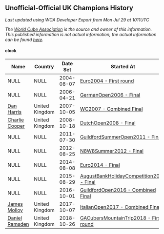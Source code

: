 ## Unofficial-Official UK Champions History

*Last updated using WCA Developer Export from Mon Jul 29 at 1011UTC*

*The [World Cube Association](https://www.worldcubeassociation.org) is the source and owner of this information. This published information is not actual information, the actual information can be found [here](https://www.worldcubeassociation.org/results).*

#### clock

|Name|Country|Date Set|Started At|Ended At|Days Held|  
|--|--|--|--|--|--|  
|NULL|NULL|2004-08-07|[Euro2004 - First round](https://www.worldcubeassociation.org/competitions/Euro2004/results/all#eclock_1)|1 year after [Euro2004](https://www.worldcubeassociation.org/competitions/Euro2004/results/all#eclock_1)|365|  
|NULL|NULL|2006-04-21|[GermanOpen2006 - Final](https://www.worldcubeassociation.org/competitions/GermanOpen2006/results/all#eclock_f)|1 year after [GermanOpen2006](https://www.worldcubeassociation.org/competitions/GermanOpen2006/results/all#eclock_f)|365|  
|[Dan Harris](https://www.worldcubeassociation.org/persons/2003HARR01)|United Kingdom|2007-10-05|[WC2007 - Combined Final](https://www.worldcubeassociation.org/competitions/WC2007/results/all#eclock_c)|1 year after [WC2007](https://www.worldcubeassociation.org/competitions/WC2007/results/all#eclock_c)|366|  
|[Charlie Cooper](https://www.worldcubeassociation.org/persons/2007COOP01)|United Kingdom|2008-10-18|[DutchOpen2008 - Final](https://www.worldcubeassociation.org/competitions/DutchOpen2008/results/all#eclock_f)|1 year after [CzechOpen2010](https://www.worldcubeassociation.org/competitions/CzechOpen2010/results/all#eclock_f)|1002|  
|NULL|NULL|2011-07-30|[GuildfordSummerOpen2011 - Final](https://www.worldcubeassociation.org/competitions/GuildfordSummerOpen2011/results/all#eclock_f)|1 year after [GuildfordSummerOpen2011](https://www.worldcubeassociation.org/competitions/GuildfordSummerOpen2011/results/all#eclock_f)|366|  
|NULL|NULL|2012-08-25|[N8W8Summer2012 - Final](https://www.worldcubeassociation.org/competitions/N8W8Summer2012/results/all#eclock_f)|1 year after [BerkeleySummer2013](https://www.worldcubeassociation.org/competitions/BerkeleySummer2013/results/all#eclock_f)|707|  
|NULL|NULL|2014-08-08|[Euro2014 - Final](https://www.worldcubeassociation.org/competitions/Euro2014/results/all#eclock_f)|1 year after [Euro2014](https://www.worldcubeassociation.org/competitions/Euro2014/results/all#eclock_f)|365|  
|NULL|NULL|2015-08-29|[AugustBankHolidayCompetition2015 - Final](https://www.worldcubeassociation.org/competitions/AugustBankHolidayCompetition2015/results/all#eclock_f)|1 year after [AugustBankHolidayCompetition2015](https://www.worldcubeassociation.org/competitions/AugustBankHolidayCompetition2015/results/all#eclock_f)|366|  
|NULL|NULL|2016-10-01|[GuildfordOpen2016 - Combined Final](https://www.worldcubeassociation.org/competitions/GuildfordOpen2016/results/all#eclock_c)|1 year after [GuildfordOpen2016](https://www.worldcubeassociation.org/competitions/GuildfordOpen2016/results/all#eclock_c)|365|  
|[James Molloy](https://www.worldcubeassociation.org/persons/2011MOLL01)|United Kingdom|2017-10-07|[ItalianOpen2017 - Combined Final](https://www.worldcubeassociation.org/competitions/ItalianOpen2017/results/all#eclock_c)|1 year after [SpanishChampionship2017](https://www.worldcubeassociation.org/competitions/SpanishChampionship2017/results/all#eclock_f)|372|  
|[Daniel Ramsden](https://www.worldcubeassociation.org/persons/2017RAMS02)|United Kingdom|2018-10-26|[GACubersMountainTrip2018 - First round](https://www.worldcubeassociation.org/competitions/GACubersMountainTrip2018/results/all#eclock_1)|Ongoing|274|  
